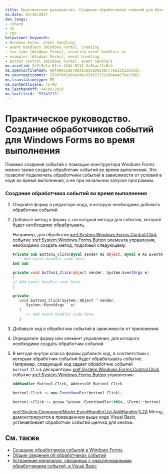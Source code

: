 ```yaml
---
title: Практическое руководство. Создание обработчиков событий для Windows Forms во время выполнения
ms.date: 03/30/2017
dev_langs:
- csharp
- vb
- cpp
helpviewer_keywords:
- Windows Forms, event handling
- event handlers [Windows Forms], creating
- run time [Windows Forms], creating event handlers at
- examples [Windows Forms], event handling
- Button control [Windows Forms], event handlers
ms.assetid: 2e7c9e1a-61fe-444d-8113-3c5bacf1c8cb
ms.openlocfilehash: 09f090c6267093e3ad59266d8c77ea13b13b63d3
ms.sourcegitcommit: 558d78d2a68acd4c95ef23231c8b4e4c7bac3902
ms.translationtype: MT
ms.contentlocale: ru-RU
ms.lasthandoff: 04/09/2019
ms.locfileid: "59343273"
---
```

# <a name="how-to-create-event-handlers-at-run-time-for-windows-forms"></a>Практическое руководство. Создание обработчиков событий для Windows Forms во время выполнения
Помимо создания событий с помощью конструктора Windows Forms можно также создать обработчик событий во время выполнения. Это позволит подключать обработчики событий в зависимости от условий в коде во время выполнения, а не при начальном запуске программы.  
  
### <a name="to-create-an-event-handler-at-run-time"></a>Создание обработчика событий во время выполнения  
  
1. Откройте форму в редакторе кода, в которую необходимо добавить обработчик событий.  
  
2. Добавьте метод в форму с сигнатурой метода для события, которое будет необходимо обрабатывать.  
  
     Например, для обработки <xref:System.Windows.Forms.Control.Click> событие <xref:System.Windows.Forms.Button> элемента управления, необходимо создать метод, подобный следующему:  
  
    ```vb  
    Private Sub Button1_Click(ByVal sender As Object, ByVal e As EventArgs)  
       ' Add event handler code here.  
    End Sub  
    ```  
  
    ```csharp  
    private void button1_Click(object sender, System.EventArgs e)   
    {  
    // Add event handler code here.  
    }  
    ```  
  
    ```cpp  
    private:  
       void button1_Click(System::Object ^ sender,   
          System::EventArgs ^ e)  
       {  
          // Add event handler code here.  
       }  
    ```  
  
3. Добавьте код в обработчик событий в зависимости от приложения.  
  
4. Определите форму или элемент управления, для которого необходимо создать обработчик событий.  
  
5. В методе внутри класса формы добавьте код, в соответствии с которым обработчик событий будет обрабатывать событие. Например, следующий код задает обработчик событий `button1_Click` дескрипторы <xref:System.Windows.Forms.Control.Click> событие <xref:System.Windows.Forms.Button> управления:  
  
    ```vb  
    AddHandler Button1.Click, AddressOf Button1_Click  
    ```  
  
    ```csharp  
    button1.Click += new EventHandler(button1_Click);  
    ```  
  
    ```cpp  
    button1->Click += gcnew System::EventHandler(this, &Form1::button1_Click);  
    ```  
  
     <xref:System.ComponentModel.EventHandlerList.AddHandler%2A> Метод демонстрируется в приведенном выше коде Visual Basic, устанавливает обработчик событий щелчка для кнопки.  
  
## <a name="see-also"></a>См. также

- [Создание обработчиков событий в Windows Forms](creating-event-handlers-in-windows-forms.md)
- [Общие сведения об обработчиках событий](event-handlers-overview-windows-forms.md)
- [Устранение неполадок, связанных с унаследованными обработчиками событий, в Visual Basic](~/docs/visual-basic/programming-guide/language-features/events/troubleshooting-inherited-event-handlers.md)
